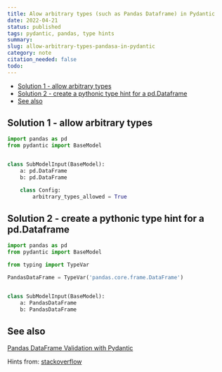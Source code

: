 ```yaml
---
title: Alow arbitrary types (such as Pandas Dataframe) in Pydantic
date: 2022-04-21
status: published
tags: pydantic, pandas, type hints
summary: 
slug: allow-arbitrary-types-pandasa-in-pydantic
category: note
citation_needed: false
todo: 
---
```


<!-- MarkdownTOC levels='2,3' autolink=True -->

- [Solution 1 - allow arbitrary types](#solution-1---allow-arbitrary-types)
- [Solution 2 - create a pythonic type hint for a pd.Dataframe](#solution-2---create-a-pythonic-type-hint-for-a-pddataframe)
- [See also](#see-also)

<!-- /MarkdownTOC -->


## Solution 1 - allow arbitrary types
```python
import pandas as pd
from pydantic import BaseModel


class SubModelInput(BaseModel):
    a: pd.DataFrame
    b: pd.DataFrame

    class Config:
        arbitrary_types_allowed = True
```

## Solution 2 - create a pythonic type hint for a pd.Dataframe
```python
import pandas as pd
from pydantic import BaseModel

from typing import TypeVar

PandasDataFrame = TypeVar('pandas.core.frame.DataFrame')


class SubModelInput(BaseModel):
    a: PandasDataFrame
    b: PandasDataFrame
```

## See also
[Pandas DataFrame Validation with Pydantic](
https://www.inwt-statistics.com/read-blog/pandas-dataframe-validation-with-pydantic.html)


Hints from: [stackoverflow](https://stackoverflow.com/questions/65412984/using-pandas-data-frame-as-a-type-in-pydantic)

